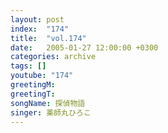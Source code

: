```yaml
---
layout: post
index:  "174"
title:  "vol.174"
date:   2005-01-27 12:00:00 +0300
categories: archive
tags: []
youtube: "174"
greetingM: 
greetingT: 
songName: 探偵物語
singer: 薬師丸ひろこ
---
```

